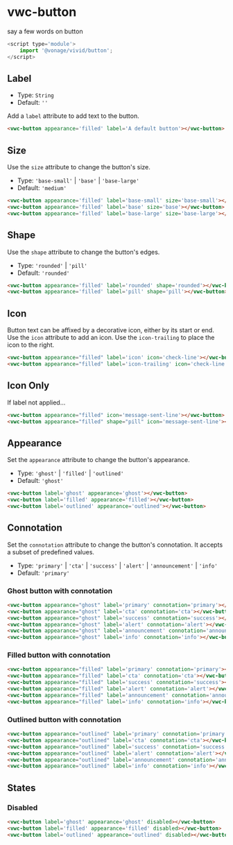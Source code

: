 # vwc-button

say a few words on button

```js
<script type='module'>
    import '@vonage/vivid/button';
</script>
```

## Label

- Type: `String`
- Default: `''`

Add a `label` attribute to add text to the button.

```html preview
<vwc-button appearance='filled' label='A default button'></vwc-button>
```

## Size

Use the `size` attribute to change the button's size.

- Type: `'base-small'` | `'base'` | `'base-large'`
- Default: `'medium'`

```html preview
<vwc-button appearance='filled' label='base-small' size='base-small'></vwc-button>
<vwc-button appearance='filled' label='base' size='base'></vwc-button>
<vwc-button appearance='filled' label='base-large' size='base-large'></vwc-button>
```

## Shape

Use the `shape` attribute to change the button's edges.

- Type: `'rounded'` | `'pill'`
- Default: `'rounded'`

```html preview
<vwc-button appearance='filled' label='rounded' shape='rounded'></vwc-button>
<vwc-button appearance='filled' label='pill' shape='pill'></vwc-button>
```

## Icon

Button text can be affixed by a decorative icon, either by its start or end. 
Use the `icon` attribute to add an icon. Use the `icon-trailing` to place the icon to the right.

```html preview
<vwc-button appearance="filled" label='icon' icon='check-line'></vwc-button>
<vwc-button appearance="filled" label='icon-trailing' icon='check-line' icon-trailing></vwc-button>
```

## Icon Only

If label not applied...

```html preview
<vwc-button appearance="filled" icon='message-sent-line'></vwc-button>
<vwc-button appearance="filled" shape="pill" icon='message-sent-line'></vwc-button>
```

## Appearance

Set the `appearance` attribute to change the button's appearance.

- Type: `'ghost'` | `'filled'` | `'outlined'`
- Default: `'ghost'`

```html preview
<vwc-button label='ghost' appearance='ghost'></vwc-button>
<vwc-button label='filled' appearance='filled'></vwc-button>
<vwc-button label='outlined' appearance='outlined'></vwc-button>
```

## Connotation

Set the `connotation` attribute to change the button's connotation.
It accepts a subset of predefined values.

- Type: `'primary'` | `'cta'` | `'success'` | `'alert'` | `'announcement'` | `'info'`
- Default: `'primary'`

### Ghost button with connotation

```html preview
<vwc-button appearance="ghost" label='primary' connotation='primary'></vwc-button>
<vwc-button appearance="ghost" label='cta' connotation='cta'></vwc-button>
<vwc-button appearance="ghost" label='success' connotation='success'></vwc-button>
<vwc-button appearance="ghost" label='alert' connotation='alert'></vwc-button>
<vwc-button appearance="ghost" label='announcement' connotation='announcement'></vwc-button>
<vwc-button appearance="ghost" label='info' connotation='info'></vwc-button>
```

### Filled button with connotation

```html preview
<vwc-button appearance="filled" label='primary' connotation='primary'></vwc-button>
<vwc-button appearance="filled" label='cta' connotation='cta'></vwc-button>
<vwc-button appearance="filled" label='success' connotation='success'></vwc-button>
<vwc-button appearance="filled" label='alert' connotation='alert'></vwc-button>
<vwc-button appearance="filled" label='announcement' connotation='announcement'></vwc-button>
<vwc-button appearance="filled" label='info' connotation='info'></vwc-button>
```

### Outlined button with connotation

```html preview
<vwc-button appearance="outlined" label='primary' connotation='primary'></vwc-button>
<vwc-button appearance="outlined" label='cta' connotation='cta'></vwc-button>
<vwc-button appearance="outlined" label='success' connotation='success'></vwc-button>
<vwc-button appearance="outlined" label='alert' connotation='alert'></vwc-button>
<vwc-button appearance="outlined" label='announcement' connotation='announcement'></vwc-button>
<vwc-button appearance="outlined" label='info' connotation='info'></vwc-button>
```

## States
### Disabled
```html preview
<vwc-button label='ghost' appearance='ghost' disabled></vwc-button>
<vwc-button label='filled' appearance='filled' disabled></vwc-button>
<vwc-button label='outlined' appearance='outlined' disabled></vwc-button>
```
